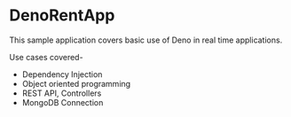# DenoRentApp
This sample application covers basic use of Deno in real time applications.

Use cases covered-

- Dependency Injection
- Object oriented programming
- REST API, Controllers
- MongoDB Connection
